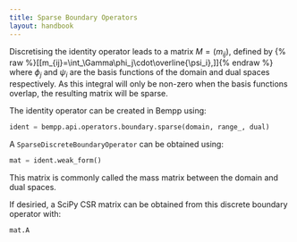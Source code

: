 ```yaml
---
title: Sparse Boundary Operators
layout: handbook
---
```

Discretising the identity operator leads to a matrix $M=(m_{ij})$, defined by
{% raw %}[[m_{ij}=\int_\Gamma\phi_j\cdot\overline{\psi_i},]]{% endraw %}
where $\phi_j$ and $\psi_i$ are the basis functions of the domain and dual spaces respectively.
As this integral will only be non-zero when the basis functions overlap, the resulting
matrix will be sparse.

The identity operator can be created in Bempp using:
```python
ident = bempp.api.operators.boundary.sparse(domain, range_, dual)
```

A `SparseDiscreteBoundaryOperator` can be obtained using:
```python
mat = ident.weak_form()
```
This matrix is commonly called the mass matrix between the domain and dual spaces.

If desiried, a SciPy CSR matrix can be obtained from this discrete boundary operator with:
```python
mat.A
```
